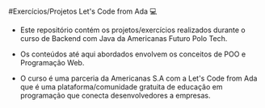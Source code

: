 #Exercícios/Projetos Let's Code from Ada :computer:

- Este repositório contém os projetos/exercícios realizados durante o curso de Backend com Java da Americanas Futuro Polo Tech.

- Os conteúdos até aqui abordados envolvem os conceitos de POO e Programação Web.

- O curso é uma parceria da Americanas S.A com a Let's Code from Ada que é uma plataforma/comunidade gratuita de educação em programação que conecta desenvolvedores a empresas.